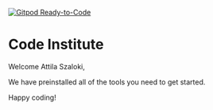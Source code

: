 [![Gitpod Ready-to-Code](https://img.shields.io/badge/Gitpod-Ready--to--Code-blue?logo=gitpod)](https://gitpod.io/#https://github.com/aticodein/authentication-mini-project) 

# Code Institute

Welcome Attila Szaloki,

We have preinstalled all of the tools you need to get started.

Happy coding!